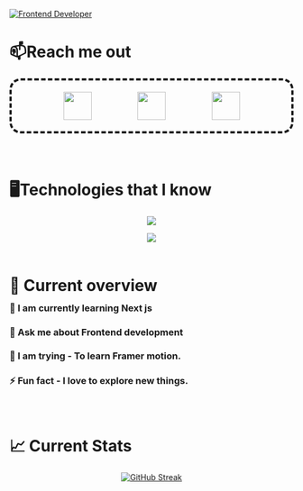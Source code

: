 
[![Frontend Developer](https://i.ibb.co/Fw6skDc/cover.gif "Mazharul Islam | Dhaka,Bangladesh")](https://www.linkedin.com/in/mazharul-islam-548a8b260/)


<h1>📫Reach me out </h1>
 
 <div align=center class="flex-container" style="justify-content: space-evenly; align-items: center; gap:10px; display: flex; padding: 20px; border: 4px dashed ; border-radius: 20px; margin-bottom: 80px">

  <a target="_blank" href="https://www.facebook.com/rifat3569">
        <img width="50px" height="50px" src="https://i.ibb.co/tmchKZy/facebook.png" alt="">
    </a>

        
 <a target="_blank" href="https://my-portfolio-c317a.web.app/">
        <img width="50px" height="50px" src="https://i.ibb.co/PTCGZh1/internet.png" alt="">
    </a>

 <a target="_blank" href="https://www.linkedin.com/in/mazharul-islam-548a8b260/">
        <img width="50px" height="50px" src="https://i.ibb.co/6tzvhbS/linkedin-1.png" alt="">
    </a>
        
</div>

    
<h1>🖥️Technologies that I know</h1>
<p align="center">
  <a href="https://skillicons.dev">
    <img src="https://skillicons.dev/icons?i=react,js,html,css,tailwind,materialui&perline=6" />
  </a>
</p>

<p style="margin-bottom:50px" align="center" >
<a href="https://skillicons.dev">
    <img src="https://skillicons.dev/icons?i=nodejs,mongodb,firebase,github" />
  </a>
</p>

<h1 style="position:relative; top: 10px">👀 Current overview </h1>
<h3>🌱 I am currently learning Next js <br></h3>
<h3>💬 Ask me about Frontend development <br></h3>
<h3>🤔 I am trying - To learn Framer motion. <br></h3>
<h3 style="margin-bottom:80px">⚡ Fun fact - I love to explore new things.</h3>


<h1>📈 Current Stats </h1>
<div align="center">

<a href="https://git.io/streak-stats"><img src="https://github-readme-streak-stats.herokuapp.com?user=mazharul-islam356&theme=highcontrast&ring=F8DA59&currStreakNum=EBEBEB&background=45%2C14B0BEA3%2CE4C952E7&currStreakLabel=F8DA59" alt="GitHub Streak" /></a>

</div>




